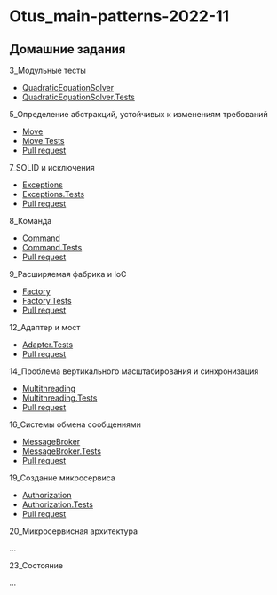 # Otus_main-patterns-2022-11

## Домашние задания

3_Модульные тесты
* [QuadraticEquationSolver](https://github.com/YellowFive5/Otus_main-patterns-2022-11/tree/main/QuadraticEquationSolver)
* [QuadraticEquationSolver.Tests](https://github.com/YellowFive5/Otus_main-patterns-2022-11/tree/main/QuadraticEquationSolver.Tests)

5_Определение абстракций, устойчивых к изменениям требований
* [Move](https://github.com/YellowFive5/Otus_main-patterns-2022-11/tree/main/Move)
* [Move.Tests](https://github.com/YellowFive5/Otus_main-patterns-2022-11/tree/main/Move.Tests)
* [Pull request](https://github.com/YellowFive5/Otus_main-patterns-2022-11/pull/1)

7_SOLID и исключения

* [Exceptions](https://github.com/YellowFive5/Otus_main-patterns-2022-11/tree/main/Exceptions)
* [Exceptions.Tests](https://github.com/YellowFive5/Otus_main-patterns-2022-11/tree/main/Exceptions.Tests)
* [Pull request](https://github.com/YellowFive5/Otus_main-patterns-2022-11/pull/2)

8_Команда

* [Command](https://github.com/YellowFive5/Otus_main-patterns-2022-11/tree/main/Command)
* [Command.Tests](https://github.com/YellowFive5/Otus_main-patterns-2022-11/tree/main/Command.Tests)
* [Pull request](https://github.com/YellowFive5/Otus_main-patterns-2022-11/pull/3)

9_Расширяемая фабрика и IoC

* [Factory](https://github.com/YellowFive5/Otus_main-patterns-2022-11/tree/main/Factory)
* [Factory.Tests](https://github.com/YellowFive5/Otus_main-patterns-2022-11/tree/main/Factory.Tests)
* [Pull request](https://github.com/YellowFive5/Otus_main-patterns-2022-11/pull/4)

12_Адаптер и мост

* [Adapter.Tests](https://github.com/YellowFive5/Otus_main-patterns-2022-11/tree/main/Adapter.Tests)
* [Pull request](https://github.com/YellowFive5/Otus_main-patterns-2022-11/pull/6)

14_Проблема вертикального масштабирования и синхронизация

* [Multithreading](https://github.com/YellowFive5/Otus_main-patterns-2022-11/tree/main/Multithreading)
* [Multithreading.Tests](https://github.com/YellowFive5/Otus_main-patterns-2022-11/tree/main/Multithreading.Tests)
* [Pull request](https://github.com/YellowFive5/Otus_main-patterns-2022-11/pull/5)

16_Системы обмена сообщениями

* [MessageBroker](https://github.com/YellowFive5/Otus_main-patterns-2022-11/tree/main/MessageBroker)
* [MessageBroker.Tests](https://github.com/YellowFive5/Otus_main-patterns-2022-11/tree/main/MessageBroker.Tests)
* [Pull request](https://github.com/YellowFive5/Otus_main-patterns-2022-11/pull/7)

19_Создание микросервиса

* [Authorization](https://github.com/YellowFive5/Otus_main-patterns-2022-11/tree/main/Authorization)
* [Authorization.Tests](https://github.com/YellowFive5/Otus_main-patterns-2022-11/tree/main/Authorization.Tests)
* [Pull request](https://github.com/YellowFive5/Otus_main-patterns-2022-11/pull/8)

20_Микросервисная архитектура

...

23_Состояние

...


